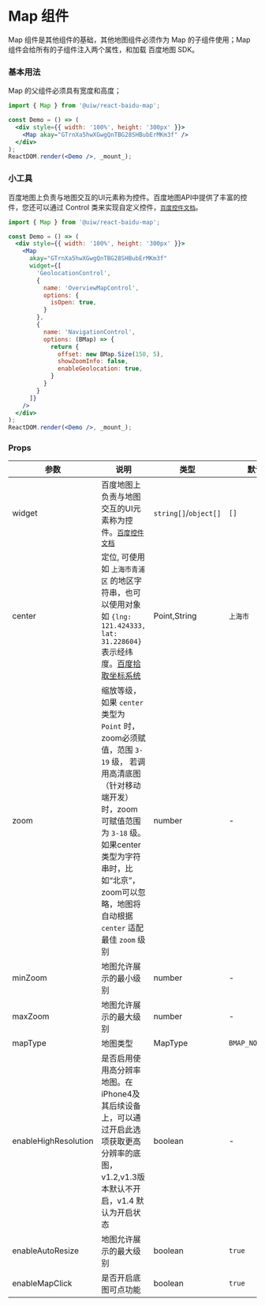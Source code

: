 Map 组件
===

Map 组件是其他组件的基础，其他地图组件必须作为 Map 的子组件使用；Map 组件会给所有的子组件注入两个属性，和加载 百度地图 SDK。

### 基本用法

Map 的父组件必须具有宽度和高度；

```jsx
import { Map } from '@uiw/react-baidu-map';

const Demo = () => (
  <div style={{ width: '100%', height: '300px' }}>
    <Map akay="GTrnXa5hwXGwgQnTBG28SHBubErMKm3f" />
  </div>
);
ReactDOM.render(<Demo />, _mount_);
```

### 小工具

百度地图上负责与地图交互的UI元素称为控件。百度地图API中提供了丰富的控件，您还可以通过 Control 类来实现自定义控件，[`百度控件文档`](http://lbsyun.baidu.com/index.php?title=jspopular3.0/guide/widget)。

```jsx
import { Map } from '@uiw/react-baidu-map';

const Demo = () => (
  <div style={{ width: '100%', height: '300px' }}>
    <Map
      akay="GTrnXa5hwXGwgQnTBG28SHBubErMKm3f"
      widget={[
        'GeolocationControl',
        {
          name: 'OverviewMapControl',
          options: {
            isOpen: true,
          }
        },
        {
          name: 'NavigationControl',
          options: (BMap) => {
            return {
              offset: new BMap.Size(150, 5),
              showZoomInfo: false,
              enableGeolocation: true,
            }
          }
        }
      ]}
    />
  </div>
);
ReactDOM.render(<Demo />, _mount_);
```

### Props

| 参数 | 说明 | 类型 | 默认值 |
|--------- |-------- |--------- |-------- |
| widget | 百度地图上负责与地图交互的UI元素称为控件。[`百度控件文档`](http://lbsyun.baidu.com/index.php?title=jspopular3.0/guide/widget) | `string[]`/`object[]` | `[]` |
| center | 定位, 可使用如 `上海市青浦区` 的地区字符串，也可以使用对象如 `{lng: 121.424333, lat: 31.228604}` 表示经纬度。[百度拾取坐标系统](http://api.map.baidu.com/lbsapi/getpoint/index.html) | Point,String | `上海市` |
| zoom | 缩放等级，如果 `center` 类型为 `Point` 时，zoom必须赋值，范围 `3-19` 级， 若调用高清底图（针对移动端开发）时，zoom 可赋值范围为 `3-18` 级。 如果center类型为字符串时，比如“北京”，zoom可以忽略，地图将自动根据 `center` 适配最佳 `zoom` 级别 | number | - |
| minZoom | 地图允许展示的最小级别 | number | - |
| maxZoom | 地图允许展示的最大级别 | number | - |
| mapType | 地图类型 | MapType | `BMAP_NORMAL_MAP` |
| enableHighResolution | 是否启用使用高分辨率地图。在iPhone4及其后续设备上，可以通过开启此选项获取更高分辨率的底图，v1.2,v1.3版本默认不开启，v1.4 默认为开启状态 | boolean | - |
| enableAutoResize | 地图允许展示的最大级别 | boolean | `true` |
| enableMapClick | 是否开启底图可点功能 | boolean | `true` |